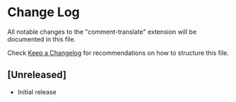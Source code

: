 # Change Log
All notable changes to the "comment-translate" extension will be documented in this file.

Check [Keep a Changelog](http://keepachangelog.com/) for recommendations on how to structure this file.

## [Unreleased]
- Initial release